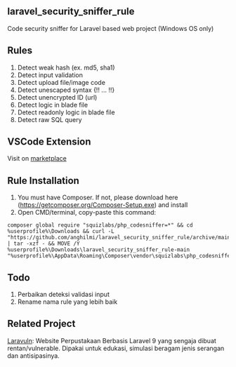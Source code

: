 ## laravel_security_sniffer_rule
Code security sniffer for Laravel based web project (Windows OS only)

## Rules
1. Detect weak hash (ex. md5, sha1)
2. Detect input validation
3. Detect upload file/image code
4. Detect unescaped syntax {!! ... !!}
5. Detect unencrypted ID (url)
6. Detect logic in blade file
7. Detect readonly logic in blade file
8. Detect raw SQL query

## VSCode Extension
Visit on [marketplace](https://marketplace.visualstudio.com/items?itemName=MuhAnisAlHilmi.laravel-php-codesniffer)

## Rule Installation
1. You must have Composer. If not, please download here (https://getcomposer.org/Composer-Setup.exe) and install
2. Open CMD/terminal, copy-paste this command:

```
composer global require "squizlabs/php_codesniffer=*" && cd %userprofile%\Downloads && curl -L "https://github.com/anghilmi/laravel_security_sniffer_rule/archive/main.tar.gz" | tar -xzf - && MOVE /Y %userprofile%\Downloads\laravel_security_sniffer_rule-main "%userprofile%\AppData\Roaming\Composer\vendor\squizlabs\php_codesniffer\src\Standards\laravel_security_sniffer"
```

## Todo
1. Perbaikan deteksi validasi input
2. Rename nama rule yang lebih baik

## Related Project
[Laravuln](https://github.com/GustiAdithiya/laravuln): Website Perpustakaan Berbasis Laravel 9 yang sengaja dibuat rentan/vulnerable. Dipakai untuk edukasi, simulasi beragam jenis serangan dan antisipasinya.

